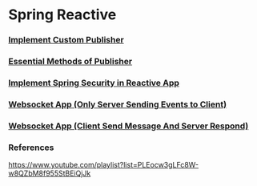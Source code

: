 # Spring Reactive

### [Implement Custom Publisher](https://github.com/javamultiplex/learn-spring-reactive/tree/main/4.spring-reactive-app)
### [Essential Methods of Publisher](https://github.com/javamultiplex/learn-spring-reactive/tree/main/5.spring-reactive-app)
### [Implement Spring Security in Reactive App](https://github.com/javamultiplex/learn-spring-reactive/tree/main/6.spring-reactive-app)
### [Websocket App (Only Server Sending Events to Client)](https://github.com/javamultiplex/learn-spring-reactive/tree/main/7.spring-reactive-app)
### [Websocket App (Client Send Message And Server Respond)](https://github.com/javamultiplex/learn-spring-reactive/tree/main/8.spring-reactive-app)

### References

https://www.youtube.com/playlist?list=PLEocw3gLFc8W-w8QZbM8f955StBEiQjJk
